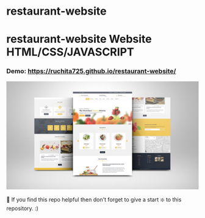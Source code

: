 # restaurant-website

# restaurant-website Website HTML/CSS/JAVASCRIPT

### Demo: https://ruchita725.github.io/restaurant-website/

![restaurant-website](https://github.com/ruchita725/restaurant-website/blob/main/images/restaurant-webpage.jpg)

🙏 If you find this repo helpful then don't forget to give a start ❇️  to this repository. :)
